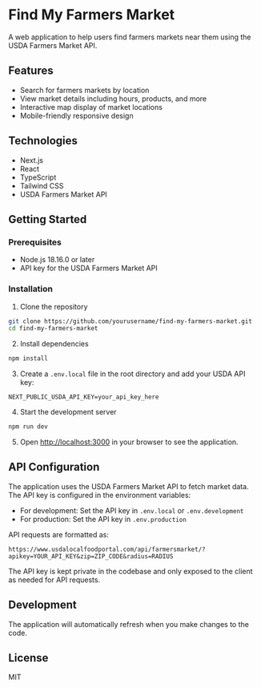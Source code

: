# Find My Farmers Market

A web application to help users find farmers markets near them using the USDA Farmers Market API.

## Features

- Search for farmers markets by location
- View market details including hours, products, and more
- Interactive map display of market locations
- Mobile-friendly responsive design

## Technologies

- Next.js
- React
- TypeScript
- Tailwind CSS
- USDA Farmers Market API

## Getting Started

### Prerequisites

- Node.js 18.16.0 or later
- API key for the USDA Farmers Market API

### Installation

1. Clone the repository
```bash
git clone https://github.com/yourusername/find-my-farmers-market.git
cd find-my-farmers-market
```

2. Install dependencies
```bash
npm install
```

3. Create a `.env.local` file in the root directory and add your USDA API key:
```
NEXT_PUBLIC_USDA_API_KEY=your_api_key_here
```

4. Start the development server
```bash
npm run dev
```

5. Open [http://localhost:3000](http://localhost:3000) in your browser to see the application.

## API Configuration

The application uses the USDA Farmers Market API to fetch market data. The API key is configured in the environment variables:

- For development: Set the API key in `.env.local` or `.env.development`
- For production: Set the API key in `.env.production`

API requests are formatted as:
```
https://www.usdalocalfoodportal.com/api/farmersmarket/?apikey=YOUR_API_KEY&zip=ZIP_CODE&radius=RADIUS
```

The API key is kept private in the codebase and only exposed to the client as needed for API requests.

## Development

The application will automatically refresh when you make changes to the code.

## License

MIT
